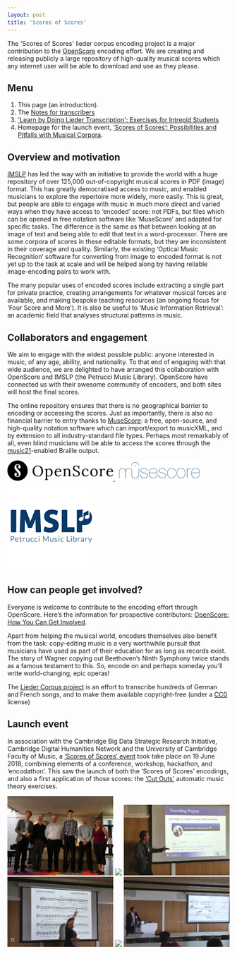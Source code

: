 ```yaml
---
layout: post
title: 'Scores of Scores'
---
```


The 'Scores of Scores' lieder corpus encoding project is a major contribution to the [OpenScore](https://openscore.cc/) encoding effort. We are creating and releasing publicly a large repository of high-quality musical scores which any internet user will be able to download and use as they please.

## Menu

1. This page (an introduction).
2. The [Notes for transcribers](/scores-of-scores/lieder-corpus-project)
3. ['Learn by Doing Lieder Transcription': Exercises for Intrepid Students](/scores-of-scores/learn-by-doing)
4. Homepage for the launch event, [‘Scores of Scores’: Possibilities and Pitfalls with Musical Corpora](https://www.bigdata.cam.ac.uk/events/scores-scores-possibilities-and-pitfalls-musical-corpora).

## Overview and motivation

[IMSLP](http://imslp.org/) has led the way with an initiative to provide the world with a huge repository of over 125,000 out-of-copyright musical scores in PDF (image) format. This has greatly democratised access to music, and enabled musicians to explore the repertoire more widely, more easily. This is great, but people are able to engage with music in much more direct and varied ways when they have access to ‘encoded’ score: not PDFs, but files which can be opened in free notation software like ‘MuseScore’ and adapted for specific tasks. The difference is the same as that between looking at an image of text and being able to edit that text in a word-processor. There are some corpora of scores in these editable formats, but they are inconsistent in their coverage and quality. Similarly, the existing ‘Optical Music Recognition’ software for converting from image to encoded format is not yet up to the task at scale and will be helped along by having reliable image-encoding pairs to work with.

The many popular uses of encoded scores include extracting a single part for private practice, creating arrangements for whatever musical forces are available, and making bespoke teaching resources (an ongoing focus for ‘Four Score and More’). It is also be useful to ‘Music Information Retrieval’: an academic field that analyses structural patterns in music.

## Collaborators and engagement

We aim to engage with the widest possible public: anyone interested in music, of any age, ability, and nationality. To that end of engaging with that wide audience, we are delighted to have arranged this collaboration with OpenScore and IMSLP (the Petrucci Music Library). OpenScore have connected us with their awesome community of encoders, and both sites will host the final scores.

The online repository ensures that there is no geographical barrier to encoding or accessing the scores. Just as importantly, there is also no financial barrier to entry thanks to [MuseScore](https://musescore.com): a free, open-source, and high-quality notation software which can import/export to musicXML, and by extension to all industry-standard file types. Perhaps most remarkably of all, even blind musicians will be able to access the scores through the [music21](http://web.mit.edu/music21/)-enabled Braille output.


<div class="image-collection">
  <a href="https://openscore.cc">
    <img src="/images/openscore-logo.png" alt="OpenScore logo" width="240">
  </a>
  <a href="https://musescore.com">
    <img src="/images/musescore-logo.png" alt="MuseScore logo" width="200">
  </a>
  <a href="http://imslp.org/">
    <img src="/images/imslp-logo.png" alt="IMSLP logo" width="200">
  </a>
</div>

## How can people get involved?

Everyone is welcome to contribute to the encoding effort through OpenScore. Here’s the information for prospective contributors: [OpenScore: How You Can Get Involved](https://musescore.org/en/user/57401/blog/2017/07/11/openscore-how-you-can-get-involved).

Apart from helping the musical world, encoders themselves also benefit from the task: copy-editing music is a very worthwhile pursuit that musicians have used as part of their education for as long as records exist. The story of Wagner copying out Beethoven’s Ninth Symphony twice stands as a famous testament to this. So, encode on and perhaps someday you’ll write world-changing, epic operas!

The [Lieder Corpus project](/scores-of-scores/lieder-corpus-project) is an effort to transcribe hundreds of German and French songs, and to make them available copyright-free (under a [CC0](https://creativecommons.org/publicdomain/zero/1.0/) license)

## Launch event

In association with the Cambridge Big Data Strategic Research Initiative, Cambridge Digital Humanities Network and the University of Cambridge Faculty of Music, a [‘Scores of Scores’ event](https://www.bigdata.cam.ac.uk/events/scores-scores-possibilities-and-pitfalls-musical-corpora) took take place on 19 June 2018, combining elements of a conference, workshop, hackathon, and ‘encodathon’. This saw the launch of both the ‘Scores of Scores’ encodings, and also a first application of those scores: the [‘Cut Outs'](/cut-outs) automatic music theory exercises.

<div class="image-collection">
    <img src="/images/event/1.jpg" width="240">
    <img src="/images/event/2.jpg" width="240">
    <img src="/images/event/3.jpg" width="240">
    <img src="/images/event/4.jpg" width="240">
    <img src="/images/event/5.jpg" width="240">
    <img src="/images/event/6.jpg" width="240">
  </a>
</div>
